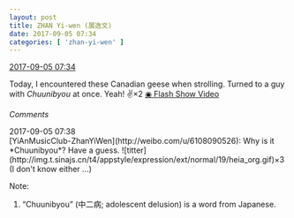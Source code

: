 ```yaml
---
layout: post
title: ZHAN Yi-wen (展逸文)
date: 2017-09-05 07:34
categories: [ 'zhan-yi-wen' ]
---
```


<div class="weibo-info">
  <a href="http://weibo.com/6108090526/FkmgECrhY">2017-09-05 07:34</a>
</div>

Today, I encountered these Canadian geese when strolling. Turned to a guy with *Chuunibyou* at once. Yeah! :v:×2 [◉ Flash Show Video](http://www.miaopai.com/show/OLCa-L7~ObvJFtHm-TSXDmW6Xz5Wx6wv.htm)

<!-- more -->

*Comments*

<div class="weibo-info">2017-09-05 07:38</div>
[YiAnMusicClub-ZhanYiWen](http://weibo.com/u/6108090526): Why is it *Chuunibyou*? Have a guess. ![titter](http://img.t.sinajs.cn/t4/appstyle/expression/ext/normal/19/heia_org.gif)×3 (I don't know either …)

Note:
1. “Chuunibyou” (中二病; adolescent delusion) is a word from Japanese.
